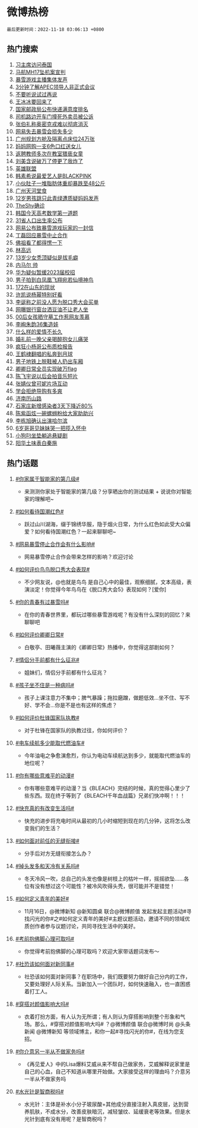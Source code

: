 # 微博热榜

`最后更新时间：2022-11-18 03:06:13 +0800`

## 热门搜索

1. [习主席访问泰国](https://m.weibo.cn/search?containerid=100103type%3D1%26t%3D10%26q%3D%23%E4%B9%A0%E4%B8%BB%E5%B8%AD%E8%AE%BF%E9%97%AE%E6%B3%B0%E5%9B%BD%23&stream_entry_id=51&isnewpage=1&extparam=seat%3D1%26pos%3D0%26dgr%3D0%26c_type%3D51%26filter_type%3Drealtimehot%26cate%3D10103%26display_time%3D1668711971%26pre_seqid%3D1668711971325025189275&luicode=10000011&lfid=106003type%253D25%2526t%253D3%2526disable_hot%253D1%2526filter_type%253Drealtimehot)
1. [马航MH17坠机案宣判](https://m.weibo.cn/search?containerid=100103type%3D1%26t%3D10%26q%3D%23%E9%A9%AC%E8%88%AAMH17%E5%9D%A0%E6%9C%BA%E6%A1%88%E5%AE%A3%E5%88%A4%23&stream_entry_id=31&isnewpage=1&extparam=seat%3D1%26realpos%3D1%26dgr%3D0%26filter_type%3Drealtimehot%26q%3D%2523%25E9%25A9%25AC%25E8%2588%25AAMH17%25E5%259D%25A0%25E6%259C%25BA%25E6%25A1%2588%25E5%25AE%25A3%25E5%2588%25A4%2523%26band_rank%3D1%26pos%3D0%26lcate%3D5001%26flag%3D2%26c_type%3D31%26cate%3D5001%26display_time%3D1668711971%26pre_seqid%3D1668711971325025189275&luicode=10000011&lfid=106003type%253D25%2526t%253D3%2526disable_hot%253D1%2526filter_type%253Drealtimehot)
1. [暴雪游戏主播集体发声](https://m.weibo.cn/search?containerid=100103type%3D1%26t%3D10%26q%3D%23%E6%9A%B4%E9%9B%AA%E6%B8%B8%E6%88%8F%E4%B8%BB%E6%92%AD%E9%9B%86%E4%BD%93%E5%8F%91%E5%A3%B0%23&stream_entry_id=31&isnewpage=1&extparam=seat%3D1%26realpos%3D2%26dgr%3D0%26filter_type%3Drealtimehot%26q%3D%2523%25E6%259A%25B4%25E9%259B%25AA%25E6%25B8%25B8%25E6%2588%258F%25E4%25B8%25BB%25E6%2592%25AD%25E9%259B%2586%25E4%25BD%2593%25E5%258F%2591%25E5%25A3%25B0%2523%26band_rank%3D2%26pos%3D1%26lcate%3D5001%26flag%3D0%26c_type%3D31%26cate%3D5001%26display_time%3D1668711971%26pre_seqid%3D1668711971325025189275&luicode=10000011&lfid=106003type%253D25%2526t%253D3%2526disable_hot%253D1%2526filter_type%253Drealtimehot)
1. [3分钟了解APEC领导人非正式会议](https://m.weibo.cn/search?containerid=100103type%3D1%26t%3D10%26q%3D%233%E5%88%86%E9%92%9F%E4%BA%86%E8%A7%A3APEC%E9%A2%86%E5%AF%BC%E4%BA%BA%E9%9D%9E%E6%AD%A3%E5%BC%8F%E4%BC%9A%E8%AE%AE%23&stream_entry_id=31&isnewpage=1&extparam=seat%3D1%26realpos%3D3%26dgr%3D0%26filter_type%3Drealtimehot%26q%3D%25233%25E5%2588%2586%25E9%2592%259F%25E4%25BA%2586%25E8%25A7%25A3APEC%25E9%25A2%2586%25E5%25AF%25BC%25E4%25BA%25BA%25E9%259D%259E%25E6%25AD%25A3%25E5%25BC%258F%25E4%25BC%259A%25E8%25AE%25AE%2523%26band_rank%3D3%26pos%3D2%26lcate%3D5001%26flag%3D0%26c_type%3D31%26cate%3D5001%26display_time%3D1668711971%26pre_seqid%3D1668711971325025189275&luicode=10000011&lfid=106003type%253D25%2526t%253D3%2526disable_hot%253D1%2526filter_type%253Drealtimehot)
1. [不要听说试过再说](https://m.weibo.cn/search?containerid=100103type%3D1%26t%3D10%26q%3D%23%E4%B8%8D%E8%A6%81%E5%90%AC%E8%AF%B4%E8%AF%95%E8%BF%87%E5%86%8D%E8%AF%B4%23&stream_entry_id=31&isnewpage=1&extparam=seat%3D1%26adid%3D172773%26dgr%3D0%26filter_type%3Drealtimehot%26topic_ad%3D1%26q%3D%2523%25E4%25B8%258D%25E8%25A6%2581%25E5%2590%25AC%25E8%25AF%25B4%25E8%25AF%2595%25E8%25BF%2587%25E5%2586%258D%25E8%25AF%25B4%2523%26band_rank%3D4%26pos%3D3%26lcate%3D5001%26c_type%3D31%26cate%3D5001%26display_time%3D1668711971%26pre_seqid%3D1668711971325025189275&luicode=10000011&lfid=106003type%253D25%2526t%253D3%2526disable_hot%253D1%2526filter_type%253Drealtimehot)
1. [王冰冰要回来了](https://m.weibo.cn/search?containerid=100103type%3D1%26t%3D10%26q%3D%23%E7%8E%8B%E5%86%B0%E5%86%B0%E8%A6%81%E5%9B%9E%E6%9D%A5%E4%BA%86%23&stream_entry_id=31&isnewpage=1&extparam=seat%3D1%26realpos%3D4%26dgr%3D0%26filter_type%3Drealtimehot%26q%3D%2523%25E7%258E%258B%25E5%2586%25B0%25E5%2586%25B0%25E8%25A6%2581%25E5%259B%259E%25E6%259D%25A5%25E4%25BA%2586%2523%26band_rank%3D4%26pos%3D4%26lcate%3D5001%26flag%3D16%26c_type%3D31%26cate%3D5001%26display_time%3D1668711971%26pre_seqid%3D1668711971325025189275&luicode=10000011&lfid=106003type%253D25%2526t%253D3%2526disable_hot%253D1%2526filter_type%253Drealtimehot)
1. [国家邮政局公布快递满意度排名](https://m.weibo.cn/search?containerid=100103type%3D1%26t%3D10%26q%3D%23%E5%9B%BD%E5%AE%B6%E9%82%AE%E6%94%BF%E5%B1%80%E5%85%AC%E5%B8%83%E5%BF%AB%E9%80%92%E6%BB%A1%E6%84%8F%E5%BA%A6%E6%8E%92%E5%90%8D%23&stream_entry_id=31&isnewpage=1&extparam=seat%3D1%26realpos%3D5%26dgr%3D0%26filter_type%3Drealtimehot%26q%3D%2523%25E5%259B%25BD%25E5%25AE%25B6%25E9%2582%25AE%25E6%2594%25BF%25E5%25B1%2580%25E5%2585%25AC%25E5%25B8%2583%25E5%25BF%25AB%25E9%2580%2592%25E6%25BB%25A1%25E6%2584%258F%25E5%25BA%25A6%25E6%258E%2592%25E5%2590%258D%2523%26band_rank%3D5%26pos%3D5%26lcate%3D5001%26flag%3D0%26c_type%3D31%26cate%3D5001%26display_time%3D1668711971%26pre_seqid%3D1668711971325025189275&luicode=10000011&lfid=106003type%253D25%2526t%253D3%2526disable_hot%253D1%2526filter_type%253Drealtimehot)
1. [司机路边开车门撞死外卖员被公诉](https://m.weibo.cn/search?containerid=100103type%3D1%26t%3D10%26q%3D%23%E5%8F%B8%E6%9C%BA%E8%B7%AF%E8%BE%B9%E5%BC%80%E8%BD%A6%E9%97%A8%E6%92%9E%E6%AD%BB%E5%A4%96%E5%8D%96%E5%91%98%E8%A2%AB%E5%85%AC%E8%AF%89%23&stream_entry_id=31&isnewpage=1&extparam=seat%3D1%26realpos%3D6%26dgr%3D0%26filter_type%3Drealtimehot%26q%3D%2523%25E5%258F%25B8%25E6%259C%25BA%25E8%25B7%25AF%25E8%25BE%25B9%25E5%25BC%2580%25E8%25BD%25A6%25E9%2597%25A8%25E6%2592%259E%25E6%25AD%25BB%25E5%25A4%2596%25E5%258D%2596%25E5%2591%2598%25E8%25A2%25AB%25E5%2585%25AC%25E8%25AF%2589%2523%26band_rank%3D6%26pos%3D6%26lcate%3D5001%26flag%3D0%26c_type%3D31%26cate%3D5001%26display_time%3D1668711971%26pre_seqid%3D1668711971325025189275&luicode=10000011&lfid=106003type%253D25%2526t%253D3%2526disable_hot%253D1%2526filter_type%253Drealtimehot)
1. [张伯礼称奥密克戎难以彻底消灭](https://m.weibo.cn/search?containerid=100103type%3D1%26t%3D10%26q%3D%23%E5%BC%A0%E4%BC%AF%E7%A4%BC%E7%A7%B0%E5%A5%A5%E5%AF%86%E5%85%8B%E6%88%8E%E9%9A%BE%E4%BB%A5%E5%BD%BB%E5%BA%95%E6%B6%88%E7%81%AD%23&stream_entry_id=31&isnewpage=1&extparam=seat%3D1%26realpos%3D7%26dgr%3D0%26filter_type%3Drealtimehot%26q%3D%2523%25E5%25BC%25A0%25E4%25BC%25AF%25E7%25A4%25BC%25E7%25A7%25B0%25E5%25A5%25A5%25E5%25AF%2586%25E5%2585%258B%25E6%2588%258E%25E9%259A%25BE%25E4%25BB%25A5%25E5%25BD%25BB%25E5%25BA%2595%25E6%25B6%2588%25E7%2581%25AD%2523%26band_rank%3D7%26pos%3D7%26lcate%3D5001%26flag%3D0%26c_type%3D31%26cate%3D5001%26display_time%3D1668711971%26pre_seqid%3D1668711971325025189275&luicode=10000011&lfid=106003type%253D25%2526t%253D3%2526disable_hot%253D1%2526filter_type%253Drealtimehot)
1. [网易失去暴雪会损失多少](https://m.weibo.cn/search?containerid=100103type%3D1%26t%3D10%26q%3D%23%E7%BD%91%E6%98%93%E5%A4%B1%E5%8E%BB%E6%9A%B4%E9%9B%AA%E4%BC%9A%E6%8D%9F%E5%A4%B1%E5%A4%9A%E5%B0%91%23&stream_entry_id=31&isnewpage=1&extparam=seat%3D1%26realpos%3D8%26dgr%3D0%26filter_type%3Drealtimehot%26q%3D%2523%25E7%25BD%2591%25E6%2598%2593%25E5%25A4%25B1%25E5%258E%25BB%25E6%259A%25B4%25E9%259B%25AA%25E4%25BC%259A%25E6%258D%259F%25E5%25A4%25B1%25E5%25A4%259A%25E5%25B0%2591%2523%26band_rank%3D8%26pos%3D8%26lcate%3D5001%26flag%3D0%26c_type%3D31%26cate%3D5001%26display_time%3D1668711971%26pre_seqid%3D1668711971325025189275&luicode=10000011&lfid=106003type%253D25%2526t%253D3%2526disable_hot%253D1%2526filter_type%253Drealtimehot)
1. [广州规划方舱及隔离点床位24万张](https://m.weibo.cn/search?containerid=100103type%3D1%26t%3D10%26q%3D%23%E5%B9%BF%E5%B7%9E%E8%A7%84%E5%88%92%E6%96%B9%E8%88%B1%E5%8F%8A%E9%9A%94%E7%A6%BB%E7%82%B9%E5%BA%8A%E4%BD%8D24%E4%B8%87%E5%BC%A0%23&stream_entry_id=31&isnewpage=1&extparam=seat%3D1%26realpos%3D9%26dgr%3D0%26filter_type%3Drealtimehot%26q%3D%2523%25E5%25B9%25BF%25E5%25B7%259E%25E8%25A7%2584%25E5%2588%2592%25E6%2596%25B9%25E8%2588%25B1%25E5%258F%258A%25E9%259A%2594%25E7%25A6%25BB%25E7%2582%25B9%25E5%25BA%258A%25E4%25BD%258D24%25E4%25B8%2587%25E5%25BC%25A0%2523%26band_rank%3D9%26pos%3D9%26lcate%3D5001%26flag%3D0%26c_type%3D31%26cate%3D5001%26display_time%3D1668711971%26pre_seqid%3D1668711971325025189275&luicode=10000011&lfid=106003type%253D25%2526t%253D3%2526disable_hot%253D1%2526filter_type%253Drealtimehot)
1. [妈妈网购一支6色口红送女儿](https://m.weibo.cn/search?containerid=100103type%3D1%26t%3D10%26q%3D%23%E5%A6%88%E5%A6%88%E7%BD%91%E8%B4%AD%E4%B8%80%E6%94%AF6%E8%89%B2%E5%8F%A3%E7%BA%A2%E9%80%81%E5%A5%B3%E5%84%BF%23&stream_entry_id=31&isnewpage=1&extparam=seat%3D1%26realpos%3D10%26dgr%3D0%26filter_type%3Drealtimehot%26q%3D%2523%25E5%25A6%2588%25E5%25A6%2588%25E7%25BD%2591%25E8%25B4%25AD%25E4%25B8%2580%25E6%2594%25AF6%25E8%2589%25B2%25E5%258F%25A3%25E7%25BA%25A2%25E9%2580%2581%25E5%25A5%25B3%25E5%2584%25BF%2523%26band_rank%3D10%26pos%3D10%26lcate%3D5001%26flag%3D0%26c_type%3D31%26cate%3D5001%26display_time%3D1668711971%26pre_seqid%3D1668711971325025189275&luicode=10000011&lfid=106003type%253D25%2526t%253D3%2526disable_hot%253D1%2526filter_type%253Drealtimehot)
1. [返聘教师多次在教室猥亵女童](https://m.weibo.cn/search?containerid=100103type%3D1%26t%3D10%26q%3D%23%E8%BF%94%E8%81%98%E6%95%99%E5%B8%88%E5%A4%9A%E6%AC%A1%E5%9C%A8%E6%95%99%E5%AE%A4%E7%8C%A5%E4%BA%B5%E5%A5%B3%E7%AB%A5%23&stream_entry_id=31&isnewpage=1&extparam=seat%3D1%26realpos%3D11%26dgr%3D0%26filter_type%3Drealtimehot%26q%3D%2523%25E8%25BF%2594%25E8%2581%2598%25E6%2595%2599%25E5%25B8%2588%25E5%25A4%259A%25E6%25AC%25A1%25E5%259C%25A8%25E6%2595%2599%25E5%25AE%25A4%25E7%258C%25A5%25E4%25BA%25B5%25E5%25A5%25B3%25E7%25AB%25A5%2523%26band_rank%3D11%26pos%3D11%26lcate%3D5001%26flag%3D0%26c_type%3D31%26cate%3D5001%26display_time%3D1668711971%26pre_seqid%3D1668711971325025189275&luicode=10000011&lfid=106003type%253D25%2526t%253D3%2526disable_hot%253D1%2526filter_type%253Drealtimehot)
1. [刘美含说破万了停更了我炸了](https://m.weibo.cn/search?containerid=100103type%3D1%26t%3D10%26q%3D%23%E5%88%98%E7%BE%8E%E5%90%AB%E8%AF%B4%E7%A0%B4%E4%B8%87%E4%BA%86%E5%81%9C%E6%9B%B4%E4%BA%86%E6%88%91%E7%82%B8%E4%BA%86%23&stream_entry_id=31&isnewpage=1&extparam=seat%3D1%26realpos%3D12%26dgr%3D0%26filter_type%3Drealtimehot%26q%3D%2523%25E5%2588%2598%25E7%25BE%258E%25E5%2590%25AB%25E8%25AF%25B4%25E7%25A0%25B4%25E4%25B8%2587%25E4%25BA%2586%25E5%2581%259C%25E6%259B%25B4%25E4%25BA%2586%25E6%2588%2591%25E7%2582%25B8%25E4%25BA%2586%2523%26band_rank%3D12%26pos%3D12%26lcate%3D5001%26flag%3D2%26c_type%3D31%26cate%3D5001%26display_time%3D1668711971%26pre_seqid%3D1668711971325025189275&luicode=10000011&lfid=106003type%253D25%2526t%253D3%2526disable_hot%253D1%2526filter_type%253Drealtimehot)
1. [英雄联盟](https://m.weibo.cn/search?containerid=100103type%3D1%26t%3D10%26q%3D%23%E8%8B%B1%E9%9B%84%E8%81%94%E7%9B%9F%23&stream_entry_id=31&isnewpage=1&extparam=seat%3D1%26realpos%3D13%26dgr%3D0%26filter_type%3Drealtimehot%26q%3D%2523%25E8%258B%25B1%25E9%259B%2584%25E8%2581%2594%25E7%259B%259F%2523%26band_rank%3D13%26pos%3D13%26lcate%3D5001%26flag%3D0%26c_type%3D31%26cate%3D5001%26display_time%3D1668711971%26pre_seqid%3D1668711971325025189275&luicode=10000011&lfid=106003type%253D25%2526t%253D3%2526disable_hot%253D1%2526filter_type%253Drealtimehot)
1. [韩素希说最爱艺人是BLACKPINK](https://m.weibo.cn/search?containerid=100103type%3D1%26t%3D10%26q%3D%23%E9%9F%A9%E7%B4%A0%E5%B8%8C%E8%AF%B4%E6%9C%80%E7%88%B1%E8%89%BA%E4%BA%BA%E6%98%AFBLACKPINK%23&stream_entry_id=31&isnewpage=1&extparam=seat%3D1%26realpos%3D14%26dgr%3D0%26filter_type%3Drealtimehot%26q%3D%2523%25E9%259F%25A9%25E7%25B4%25A0%25E5%25B8%258C%25E8%25AF%25B4%25E6%259C%2580%25E7%2588%25B1%25E8%2589%25BA%25E4%25BA%25BA%25E6%2598%25AFBLACKPINK%2523%26band_rank%3D14%26pos%3D14%26lcate%3D5001%26flag%3D0%26c_type%3D31%26cate%3D5001%26display_time%3D1668711971%26pre_seqid%3D1668711971325025189275&luicode=10000011&lfid=106003type%253D25%2526t%253D3%2526disable_hot%253D1%2526filter_type%253Drealtimehot)
1. [小伙肚子一堆脂肪体重却暴跌至48公斤](https://m.weibo.cn/search?containerid=100103type%3D1%26t%3D10%26q%3D%23%E5%B0%8F%E4%BC%99%E8%82%9A%E5%AD%90%E4%B8%80%E5%A0%86%E8%84%82%E8%82%AA%E4%BD%93%E9%87%8D%E5%8D%B4%E6%9A%B4%E8%B7%8C%E8%87%B348%E5%85%AC%E6%96%A4%23&stream_entry_id=31&isnewpage=1&extparam=seat%3D1%26realpos%3D15%26dgr%3D0%26filter_type%3Drealtimehot%26q%3D%2523%25E5%25B0%258F%25E4%25BC%2599%25E8%2582%259A%25E5%25AD%2590%25E4%25B8%2580%25E5%25A0%2586%25E8%2584%2582%25E8%2582%25AA%25E4%25BD%2593%25E9%2587%258D%25E5%258D%25B4%25E6%259A%25B4%25E8%25B7%258C%25E8%2587%25B348%25E5%2585%25AC%25E6%2596%25A4%2523%26band_rank%3D15%26pos%3D15%26lcate%3D5001%26flag%3D0%26c_type%3D31%26cate%3D5001%26display_time%3D1668711971%26pre_seqid%3D1668711971325025189275&luicode=10000011&lfid=106003type%253D25%2526t%253D3%2526disable_hot%253D1%2526filter_type%253Drealtimehot)
1. [广州天河堂食](https://m.weibo.cn/search?containerid=100103type%3D1%26t%3D10%26q%3D%23%E5%B9%BF%E5%B7%9E%E5%A4%A9%E6%B2%B3%E5%A0%82%E9%A3%9F%23&stream_entry_id=31&isnewpage=1&extparam=seat%3D1%26realpos%3D16%26dgr%3D0%26filter_type%3Drealtimehot%26q%3D%2523%25E5%25B9%25BF%25E5%25B7%259E%25E5%25A4%25A9%25E6%25B2%25B3%25E5%25A0%2582%25E9%25A3%259F%2523%26band_rank%3D16%26pos%3D16%26lcate%3D5001%26flag%3D0%26c_type%3D31%26cate%3D5001%26display_time%3D1668711971%26pre_seqid%3D1668711971325025189275&luicode=10000011&lfid=106003type%253D25%2526t%253D3%2526disable_hot%253D1%2526filter_type%253Drealtimehot)
1. [12岁男孩跳只此青绿遭质疑妈妈发声](https://m.weibo.cn/search?containerid=100103type%3D1%26t%3D10%26q%3D%2312%E5%B2%81%E7%94%B7%E5%AD%A9%E8%B7%B3%E5%8F%AA%E6%AD%A4%E9%9D%92%E7%BB%BF%E9%81%AD%E8%B4%A8%E7%96%91%E5%A6%88%E5%A6%88%E5%8F%91%E5%A3%B0%23&stream_entry_id=31&isnewpage=1&extparam=seat%3D1%26realpos%3D17%26dgr%3D0%26filter_type%3Drealtimehot%26q%3D%252312%25E5%25B2%2581%25E7%2594%25B7%25E5%25AD%25A9%25E8%25B7%25B3%25E5%258F%25AA%25E6%25AD%25A4%25E9%259D%2592%25E7%25BB%25BF%25E9%2581%25AD%25E8%25B4%25A8%25E7%2596%2591%25E5%25A6%2588%25E5%25A6%2588%25E5%258F%2591%25E5%25A3%25B0%2523%26band_rank%3D17%26pos%3D17%26lcate%3D5001%26flag%3D0%26c_type%3D31%26cate%3D5001%26display_time%3D1668711971%26pre_seqid%3D1668711971325025189275&luicode=10000011&lfid=106003type%253D25%2526t%253D3%2526disable_hot%253D1%2526filter_type%253Drealtimehot)
1. [TheShy确诊](https://m.weibo.cn/search?containerid=100103type%3D1%26t%3D10%26q%3D%23TheShy%E7%A1%AE%E8%AF%8A%23&stream_entry_id=31&isnewpage=1&extparam=seat%3D1%26realpos%3D18%26dgr%3D0%26filter_type%3Drealtimehot%26q%3D%2523TheShy%25E7%25A1%25AE%25E8%25AF%258A%2523%26band_rank%3D18%26pos%3D18%26lcate%3D5001%26flag%3D0%26c_type%3D31%26cate%3D5001%26display_time%3D1668711971%26pre_seqid%3D1668711971325025189275&luicode=10000011&lfid=106003type%253D25%2526t%253D3%2526disable_hot%253D1%2526filter_type%253Drealtimehot)
1. [韩国今天高考数学第一道题](https://m.weibo.cn/search?containerid=100103type%3D1%26t%3D10%26q%3D%23%E9%9F%A9%E5%9B%BD%E4%BB%8A%E5%A4%A9%E9%AB%98%E8%80%83%E6%95%B0%E5%AD%A6%E7%AC%AC%E4%B8%80%E9%81%93%E9%A2%98%23&stream_entry_id=31&isnewpage=1&extparam=seat%3D1%26realpos%3D19%26dgr%3D0%26filter_type%3Drealtimehot%26q%3D%2523%25E9%259F%25A9%25E5%259B%25BD%25E4%25BB%258A%25E5%25A4%25A9%25E9%25AB%2598%25E8%2580%2583%25E6%2595%25B0%25E5%25AD%25A6%25E7%25AC%25AC%25E4%25B8%2580%25E9%2581%2593%25E9%25A2%2598%2523%26band_rank%3D19%26pos%3D19%26lcate%3D5001%26flag%3D0%26c_type%3D31%26cate%3D5001%26display_time%3D1668711971%26pre_seqid%3D1668711971325025189275&luicode=10000011&lfid=106003type%253D25%2526t%253D3%2526disable_hot%253D1%2526filter_type%253Drealtimehot)
1. [31省人口出生率公布](https://m.weibo.cn/search?containerid=100103type%3D1%26t%3D10%26q%3D%2331%E7%9C%81%E4%BA%BA%E5%8F%A3%E5%87%BA%E7%94%9F%E7%8E%87%E5%85%AC%E5%B8%83%23&stream_entry_id=31&isnewpage=1&extparam=seat%3D1%26realpos%3D20%26dgr%3D0%26filter_type%3Drealtimehot%26q%3D%252331%25E7%259C%2581%25E4%25BA%25BA%25E5%258F%25A3%25E5%2587%25BA%25E7%2594%259F%25E7%258E%2587%25E5%2585%25AC%25E5%25B8%2583%2523%26band_rank%3D20%26pos%3D20%26lcate%3D5001%26flag%3D0%26c_type%3D31%26cate%3D5001%26display_time%3D1668711971%26pre_seqid%3D1668711971325025189275&luicode=10000011&lfid=106003type%253D25%2526t%253D3%2526disable_hot%253D1%2526filter_type%253Drealtimehot)
1. [网易公布致暴雪游戏玩家的一封信](https://m.weibo.cn/search?containerid=100103type%3D1%26t%3D10%26q%3D%23%E7%BD%91%E6%98%93%E5%85%AC%E5%B8%83%E8%87%B4%E6%9A%B4%E9%9B%AA%E6%B8%B8%E6%88%8F%E7%8E%A9%E5%AE%B6%E7%9A%84%E4%B8%80%E5%B0%81%E4%BF%A1%23&stream_entry_id=31&isnewpage=1&extparam=seat%3D1%26realpos%3D21%26dgr%3D0%26filter_type%3Drealtimehot%26q%3D%2523%25E7%25BD%2591%25E6%2598%2593%25E5%2585%25AC%25E5%25B8%2583%25E8%2587%25B4%25E6%259A%25B4%25E9%259B%25AA%25E6%25B8%25B8%25E6%2588%258F%25E7%258E%25A9%25E5%25AE%25B6%25E7%259A%2584%25E4%25B8%2580%25E5%25B0%2581%25E4%25BF%25A1%2523%26band_rank%3D21%26pos%3D21%26lcate%3D5001%26flag%3D0%26c_type%3D31%26cate%3D5001%26display_time%3D1668711971%26pre_seqid%3D1668711971325025189275&luicode=10000011&lfid=106003type%253D25%2526t%253D3%2526disable_hot%253D1%2526filter_type%253Drealtimehot)
1. [丁磊回应暴雪中止合作](https://m.weibo.cn/search?containerid=100103type%3D1%26t%3D10%26q%3D%23%E4%B8%81%E7%A3%8A%E5%9B%9E%E5%BA%94%E6%9A%B4%E9%9B%AA%E4%B8%AD%E6%AD%A2%E5%90%88%E4%BD%9C%23&stream_entry_id=31&isnewpage=1&extparam=seat%3D1%26realpos%3D22%26dgr%3D0%26filter_type%3Drealtimehot%26q%3D%2523%25E4%25B8%2581%25E7%25A3%258A%25E5%259B%259E%25E5%25BA%2594%25E6%259A%25B4%25E9%259B%25AA%25E4%25B8%25AD%25E6%25AD%25A2%25E5%2590%2588%25E4%25BD%259C%2523%26band_rank%3D22%26pos%3D22%26lcate%3D5001%26flag%3D0%26c_type%3D31%26cate%3D5001%26display_time%3D1668711971%26pre_seqid%3D1668711971325025189275&luicode=10000011&lfid=106003type%253D25%2526t%253D3%2526disable_hot%253D1%2526filter_type%253Drealtimehot)
1. [佛祖看了都得愣一下](https://m.weibo.cn/search?containerid=100103type%3D1%26t%3D10%26q%3D%23%E4%BD%9B%E7%A5%96%E7%9C%8B%E4%BA%86%E9%83%BD%E5%BE%97%E6%84%A3%E4%B8%80%E4%B8%8B%23&stream_entry_id=31&isnewpage=1&extparam=seat%3D1%26realpos%3D23%26dgr%3D0%26filter_type%3Drealtimehot%26q%3D%2523%25E4%25BD%259B%25E7%25A5%2596%25E7%259C%258B%25E4%25BA%2586%25E9%2583%25BD%25E5%25BE%2597%25E6%2584%25A3%25E4%25B8%2580%25E4%25B8%258B%2523%26band_rank%3D23%26pos%3D23%26lcate%3D5001%26flag%3D0%26c_type%3D31%26cate%3D5001%26display_time%3D1668711971%26pre_seqid%3D1668711971325025189275&luicode=10000011&lfid=106003type%253D25%2526t%253D3%2526disable_hot%253D1%2526filter_type%253Drealtimehot)
1. [林高远](https://m.weibo.cn/search?containerid=100103type%3D1%26t%3D10%26q%3D%E6%9E%97%E9%AB%98%E8%BF%9C&stream_entry_id=31&isnewpage=1&extparam=seat%3D1%26realpos%3D24%26dgr%3D0%26filter_type%3Drealtimehot%26q%3D%25E6%259E%2597%25E9%25AB%2598%25E8%25BF%259C%26band_rank%3D24%26pos%3D24%26lcate%3D5001%26flag%3D0%26c_type%3D31%26cate%3D5001%26display_time%3D1668711971%26pre_seqid%3D1668711971325025189275&luicode=10000011&lfid=106003type%253D25%2526t%253D3%2526disable_hot%253D1%2526filter_type%253Drealtimehot)
1. [13岁少女秃顶疑似是拔毛癖](https://m.weibo.cn/search?containerid=100103type%3D1%26t%3D10%26q%3D%2313%E5%B2%81%E5%B0%91%E5%A5%B3%E7%A7%83%E9%A1%B6%E7%96%91%E4%BC%BC%E6%98%AF%E6%8B%94%E6%AF%9B%E7%99%96%23&stream_entry_id=31&isnewpage=1&extparam=seat%3D1%26realpos%3D25%26dgr%3D0%26filter_type%3Drealtimehot%26q%3D%252313%25E5%25B2%2581%25E5%25B0%2591%25E5%25A5%25B3%25E7%25A7%2583%25E9%25A1%25B6%25E7%2596%2591%25E4%25BC%25BC%25E6%2598%25AF%25E6%258B%2594%25E6%25AF%259B%25E7%2599%2596%2523%26band_rank%3D25%26pos%3D25%26lcate%3D5001%26flag%3D0%26c_type%3D31%26cate%3D5001%26display_time%3D1668711971%26pre_seqid%3D1668711971325025189275&luicode=10000011&lfid=106003type%253D25%2526t%253D3%2526disable_hot%253D1%2526filter_type%253Drealtimehot)
1. [内马尔 帅](https://m.weibo.cn/search?containerid=100103type%3D1%26t%3D10%26q%3D%E5%86%85%E9%A9%AC%E5%B0%94+%E5%B8%85&stream_entry_id=31&isnewpage=1&extparam=seat%3D1%26realpos%3D26%26dgr%3D0%26filter_type%3Drealtimehot%26q%3D%25E5%2586%2585%25E9%25A9%25AC%25E5%25B0%2594%2520%25E5%25B8%2585%26band_rank%3D26%26pos%3D26%26lcate%3D5001%26flag%3D0%26c_type%3D31%26cate%3D5001%26display_time%3D1668711971%26pre_seqid%3D1668711971325025189275&luicode=10000011&lfid=106003type%253D25%2526t%253D3%2526disable_hot%253D1%2526filter_type%253Drealtimehot)
1. [华为疑似暂缓2023届校招](https://m.weibo.cn/search?containerid=100103type%3D1%26t%3D10%26q%3D%23%E5%8D%8E%E4%B8%BA%E7%96%91%E4%BC%BC%E6%9A%82%E7%BC%932023%E5%B1%8A%E6%A0%A1%E6%8B%9B%23&stream_entry_id=31&isnewpage=1&extparam=seat%3D1%26realpos%3D27%26dgr%3D0%26filter_type%3Drealtimehot%26q%3D%2523%25E5%258D%258E%25E4%25B8%25BA%25E7%2596%2591%25E4%25BC%25BC%25E6%259A%2582%25E7%25BC%25932023%25E5%25B1%258A%25E6%25A0%25A1%25E6%258B%259B%2523%26band_rank%3D27%26pos%3D27%26lcate%3D5001%26flag%3D0%26c_type%3D31%26cate%3D5001%26display_time%3D1668711971%26pre_seqid%3D1668711971325025189275&luicode=10000011&lfid=106003type%253D25%2526t%253D3%2526disable_hot%253D1%2526filter_type%253Drealtimehot)
1. [男子拍到白凤凰飞翔宛若仙境神鸟](https://m.weibo.cn/search?containerid=100103type%3D1%26t%3D10%26q%3D%23%E7%94%B7%E5%AD%90%E6%8B%8D%E5%88%B0%E7%99%BD%E5%87%A4%E5%87%B0%E9%A3%9E%E7%BF%94%E5%AE%9B%E8%8B%A5%E4%BB%99%E5%A2%83%E7%A5%9E%E9%B8%9F%23&stream_entry_id=31&isnewpage=1&extparam=seat%3D1%26realpos%3D28%26dgr%3D0%26filter_type%3Drealtimehot%26q%3D%2523%25E7%2594%25B7%25E5%25AD%2590%25E6%258B%258D%25E5%2588%25B0%25E7%2599%25BD%25E5%2587%25A4%25E5%2587%25B0%25E9%25A3%259E%25E7%25BF%2594%25E5%25AE%259B%25E8%258B%25A5%25E4%25BB%2599%25E5%25A2%2583%25E7%25A5%259E%25E9%25B8%259F%2523%26band_rank%3D28%26pos%3D28%26lcate%3D5001%26flag%3D0%26c_type%3D31%26cate%3D5001%26display_time%3D1668711971%26pre_seqid%3D1668711971325025189275&luicode=10000011&lfid=106003type%253D25%2526t%253D3%2526disable_hot%253D1%2526filter_type%253Drealtimehot)
1. [172在山东的现状](https://m.weibo.cn/search?containerid=100103type%3D1%26t%3D10%26q%3D%23172%E5%9C%A8%E5%B1%B1%E4%B8%9C%E7%9A%84%E7%8E%B0%E7%8A%B6%23&stream_entry_id=31&isnewpage=1&extparam=seat%3D1%26realpos%3D29%26dgr%3D0%26filter_type%3Drealtimehot%26q%3D%2523172%25E5%259C%25A8%25E5%25B1%25B1%25E4%25B8%259C%25E7%259A%2584%25E7%258E%25B0%25E7%258A%25B6%2523%26band_rank%3D29%26pos%3D29%26lcate%3D5001%26flag%3D0%26c_type%3D31%26cate%3D5001%26display_time%3D1668711971%26pre_seqid%3D1668711971325025189275&luicode=10000011&lfid=106003type%253D25%2526t%253D3%2526disable_hot%253D1%2526filter_type%253Drealtimehot)
1. [许凯说杨幂特别好看](https://m.weibo.cn/search?containerid=100103type%3D1%26t%3D10%26q%3D%23%E8%AE%B8%E5%87%AF%E8%AF%B4%E6%9D%A8%E5%B9%82%E7%89%B9%E5%88%AB%E5%A5%BD%E7%9C%8B%23&stream_entry_id=31&isnewpage=1&extparam=seat%3D1%26realpos%3D30%26dgr%3D0%26filter_type%3Drealtimehot%26q%3D%2523%25E8%25AE%25B8%25E5%2587%25AF%25E8%25AF%25B4%25E6%259D%25A8%25E5%25B9%2582%25E7%2589%25B9%25E5%2588%25AB%25E5%25A5%25BD%25E7%259C%258B%2523%26band_rank%3D30%26pos%3D30%26lcate%3D5001%26flag%3D0%26c_type%3D31%26cate%3D5001%26display_time%3D1668711971%26pre_seqid%3D1668711971325025189275&luicode=10000011&lfid=106003type%253D25%2526t%253D3%2526disable_hot%253D1%2526filter_type%253Drealtimehot)
1. [李诞称之前没人愿为脱口秀大会买单](https://m.weibo.cn/search?containerid=100103type%3D1%26t%3D10%26q%3D%23%E6%9D%8E%E8%AF%9E%E7%A7%B0%E4%B9%8B%E5%89%8D%E6%B2%A1%E4%BA%BA%E6%84%BF%E4%B8%BA%E8%84%B1%E5%8F%A3%E7%A7%80%E5%A4%A7%E4%BC%9A%E4%B9%B0%E5%8D%95%23&stream_entry_id=31&isnewpage=1&extparam=seat%3D1%26realpos%3D31%26dgr%3D0%26filter_type%3Drealtimehot%26q%3D%2523%25E6%259D%258E%25E8%25AF%259E%25E7%25A7%25B0%25E4%25B9%258B%25E5%2589%258D%25E6%25B2%25A1%25E4%25BA%25BA%25E6%2584%25BF%25E4%25B8%25BA%25E8%2584%25B1%25E5%258F%25A3%25E7%25A7%2580%25E5%25A4%25A7%25E4%25BC%259A%25E4%25B9%25B0%25E5%258D%2595%2523%26band_rank%3D31%26pos%3D31%26lcate%3D5001%26flag%3D0%26c_type%3D31%26cate%3D5001%26display_time%3D1668711971%26pre_seqid%3D1668711971325025189275&luicode=10000011&lfid=106003type%253D25%2526t%253D3%2526disable_hot%253D1%2526filter_type%253Drealtimehot)
1. [网曝银行窗台洒豆油不让老人坐](https://m.weibo.cn/search?containerid=100103type%3D1%26t%3D10%26q%3D%23%E7%BD%91%E6%9B%9D%E9%93%B6%E8%A1%8C%E7%AA%97%E5%8F%B0%E6%B4%92%E8%B1%86%E6%B2%B9%E4%B8%8D%E8%AE%A9%E8%80%81%E4%BA%BA%E5%9D%90%23&stream_entry_id=31&isnewpage=1&extparam=seat%3D1%26realpos%3D32%26dgr%3D0%26filter_type%3Drealtimehot%26q%3D%2523%25E7%25BD%2591%25E6%259B%259D%25E9%2593%25B6%25E8%25A1%258C%25E7%25AA%2597%25E5%258F%25B0%25E6%25B4%2592%25E8%25B1%2586%25E6%25B2%25B9%25E4%25B8%258D%25E8%25AE%25A9%25E8%2580%2581%25E4%25BA%25BA%25E5%259D%2590%2523%26band_rank%3D32%26pos%3D32%26lcate%3D5001%26flag%3D0%26c_type%3D31%26cate%3D5001%26display_time%3D1668711971%26pre_seqid%3D1668711971325025189275&luicode=10000011&lfid=106003type%253D25%2526t%253D3%2526disable_hot%253D1%2526filter_type%253Drealtimehot)
1. [00后女孩晒守墓工作惹网友羡慕](https://m.weibo.cn/search?containerid=100103type%3D1%26t%3D10%26q%3D%2300%E5%90%8E%E5%A5%B3%E5%AD%A9%E6%99%92%E5%AE%88%E5%A2%93%E5%B7%A5%E4%BD%9C%E6%83%B9%E7%BD%91%E5%8F%8B%E7%BE%A1%E6%85%95%23&stream_entry_id=31&isnewpage=1&extparam=seat%3D1%26realpos%3D33%26dgr%3D0%26filter_type%3Drealtimehot%26q%3D%252300%25E5%2590%258E%25E5%25A5%25B3%25E5%25AD%25A9%25E6%2599%2592%25E5%25AE%2588%25E5%25A2%2593%25E5%25B7%25A5%25E4%25BD%259C%25E6%2583%25B9%25E7%25BD%2591%25E5%258F%258B%25E7%25BE%25A1%25E6%2585%2595%2523%26band_rank%3D33%26pos%3D33%26lcate%3D5001%26flag%3D0%26c_type%3D31%26cate%3D5001%26display_time%3D1668711971%26pre_seqid%3D1668711971325025189275&luicode=10000011&lfid=106003type%253D25%2526t%253D3%2526disable_hot%253D1%2526filter_type%253Drealtimehot)
1. [李峋朱韵36集造娃](https://m.weibo.cn/search?containerid=100103type%3D1%26t%3D10%26q%3D%23%E6%9D%8E%E5%B3%8B%E6%9C%B1%E9%9F%B536%E9%9B%86%E9%80%A0%E5%A8%83%23&stream_entry_id=31&isnewpage=1&extparam=seat%3D1%26realpos%3D34%26dgr%3D0%26filter_type%3Drealtimehot%26q%3D%2523%25E6%259D%258E%25E5%25B3%258B%25E6%259C%25B1%25E9%259F%25B536%25E9%259B%2586%25E9%2580%25A0%25E5%25A8%2583%2523%26band_rank%3D34%26pos%3D34%26lcate%3D5001%26flag%3D0%26c_type%3D31%26cate%3D5001%26display_time%3D1668711971%26pre_seqid%3D1668711971325025189275&luicode=10000011&lfid=106003type%253D25%2526t%253D3%2526disable_hot%253D1%2526filter_type%253Drealtimehot)
1. [什么样的爱情不长久](https://m.weibo.cn/search?containerid=100103type%3D1%26t%3D10%26q%3D%23%E4%BB%80%E4%B9%88%E6%A0%B7%E7%9A%84%E7%88%B1%E6%83%85%E4%B8%8D%E9%95%BF%E4%B9%85%23&stream_entry_id=31&isnewpage=1&extparam=seat%3D1%26realpos%3D35%26dgr%3D0%26filter_type%3Drealtimehot%26q%3D%2523%25E4%25BB%2580%25E4%25B9%2588%25E6%25A0%25B7%25E7%259A%2584%25E7%2588%25B1%25E6%2583%2585%25E4%25B8%258D%25E9%2595%25BF%25E4%25B9%2585%2523%26band_rank%3D35%26pos%3D35%26lcate%3D5001%26flag%3D0%26c_type%3D31%26cate%3D5001%26display_time%3D1668711971%26pre_seqid%3D1668711971325025189275&luicode=10000011&lfid=106003type%253D25%2526t%253D3%2526disable_hot%253D1%2526filter_type%253Drealtimehot)
1. [婚礼前一晚父亲喝醉抱女儿痛哭](https://m.weibo.cn/search?containerid=100103type%3D1%26t%3D10%26q%3D%23%E5%A9%9A%E7%A4%BC%E5%89%8D%E4%B8%80%E6%99%9A%E7%88%B6%E4%BA%B2%E5%96%9D%E9%86%89%E6%8A%B1%E5%A5%B3%E5%84%BF%E7%97%9B%E5%93%AD%23&stream_entry_id=31&isnewpage=1&extparam=seat%3D1%26realpos%3D36%26dgr%3D0%26filter_type%3Drealtimehot%26q%3D%2523%25E5%25A9%259A%25E7%25A4%25BC%25E5%2589%258D%25E4%25B8%2580%25E6%2599%259A%25E7%2588%25B6%25E4%25BA%25B2%25E5%2596%259D%25E9%2586%2589%25E6%258A%25B1%25E5%25A5%25B3%25E5%2584%25BF%25E7%2597%259B%25E5%2593%25AD%2523%26band_rank%3D36%26pos%3D36%26lcate%3D5001%26flag%3D0%26c_type%3D31%26cate%3D5001%26display_time%3D1668711971%26pre_seqid%3D1668711971325025189275&luicode=10000011&lfid=106003type%253D25%2526t%253D3%2526disable_hot%253D1%2526filter_type%253Drealtimehot)
1. [疯狂小杨哥公布质检报告](https://m.weibo.cn/search?containerid=100103type%3D1%26t%3D10%26q%3D%23%E7%96%AF%E7%8B%82%E5%B0%8F%E6%9D%A8%E5%93%A5%E5%85%AC%E5%B8%83%E8%B4%A8%E6%A3%80%E6%8A%A5%E5%91%8A%23&stream_entry_id=31&isnewpage=1&extparam=seat%3D1%26realpos%3D37%26dgr%3D0%26filter_type%3Drealtimehot%26q%3D%2523%25E7%2596%25AF%25E7%258B%2582%25E5%25B0%258F%25E6%259D%25A8%25E5%2593%25A5%25E5%2585%25AC%25E5%25B8%2583%25E8%25B4%25A8%25E6%25A3%2580%25E6%258A%25A5%25E5%2591%258A%2523%26band_rank%3D37%26pos%3D37%26lcate%3D5001%26flag%3D0%26c_type%3D31%26cate%3D5001%26display_time%3D1668711971%26pre_seqid%3D1668711971325025189275&luicode=10000011&lfid=106003type%253D25%2526t%253D3%2526disable_hot%253D1%2526filter_type%253Drealtimehot)
1. [王鹤棣翻唱的私奔到月球](https://m.weibo.cn/search?containerid=100103type%3D1%26t%3D10%26q%3D%23%E7%8E%8B%E9%B9%A4%E6%A3%A3%E7%BF%BB%E5%94%B1%E7%9A%84%E7%A7%81%E5%A5%94%E5%88%B0%E6%9C%88%E7%90%83%23&stream_entry_id=31&isnewpage=1&extparam=seat%3D1%26realpos%3D38%26dgr%3D0%26filter_type%3Drealtimehot%26q%3D%2523%25E7%258E%258B%25E9%25B9%25A4%25E6%25A3%25A3%25E7%25BF%25BB%25E5%2594%25B1%25E7%259A%2584%25E7%25A7%2581%25E5%25A5%2594%25E5%2588%25B0%25E6%259C%2588%25E7%2590%2583%2523%26band_rank%3D38%26pos%3D38%26lcate%3D5001%26flag%3D0%26c_type%3D31%26cate%3D5001%26display_time%3D1668711971%26pre_seqid%3D1668711971325025189275&luicode=10000011&lfid=106003type%253D25%2526t%253D3%2526disable_hot%253D1%2526filter_type%253Drealtimehot)
1. [男子地铁上脱鞋被人扔出车厢](https://m.weibo.cn/search?containerid=100103type%3D1%26t%3D10%26q%3D%23%E7%94%B7%E5%AD%90%E5%9C%B0%E9%93%81%E4%B8%8A%E8%84%B1%E9%9E%8B%E8%A2%AB%E4%BA%BA%E6%89%94%E5%87%BA%E8%BD%A6%E5%8E%A2%23&stream_entry_id=31&isnewpage=1&extparam=seat%3D1%26realpos%3D39%26dgr%3D0%26filter_type%3Drealtimehot%26q%3D%2523%25E7%2594%25B7%25E5%25AD%2590%25E5%259C%25B0%25E9%2593%2581%25E4%25B8%258A%25E8%2584%25B1%25E9%259E%258B%25E8%25A2%25AB%25E4%25BA%25BA%25E6%2589%2594%25E5%2587%25BA%25E8%25BD%25A6%25E5%258E%25A2%2523%26band_rank%3D39%26pos%3D39%26lcate%3D5001%26flag%3D0%26c_type%3D31%26cate%3D5001%26display_time%3D1668711971%26pre_seqid%3D1668711971325025189275&luicode=10000011&lfid=106003type%253D25%2526t%253D3%2526disable_hot%253D1%2526filter_type%253Drealtimehot)
1. [卿卿日常全员实现破万flag](https://m.weibo.cn/search?containerid=100103type%3D1%26t%3D10%26q%3D%23%E5%8D%BF%E5%8D%BF%E6%97%A5%E5%B8%B8%E5%85%A8%E5%91%98%E5%AE%9E%E7%8E%B0%E7%A0%B4%E4%B8%87flag%23&stream_entry_id=31&isnewpage=1&extparam=seat%3D1%26realpos%3D40%26dgr%3D0%26filter_type%3Drealtimehot%26q%3D%2523%25E5%258D%25BF%25E5%258D%25BF%25E6%2597%25A5%25E5%25B8%25B8%25E5%2585%25A8%25E5%2591%2598%25E5%25AE%259E%25E7%258E%25B0%25E7%25A0%25B4%25E4%25B8%2587flag%2523%26band_rank%3D40%26pos%3D40%26lcate%3D5001%26flag%3D0%26c_type%3D31%26cate%3D5001%26display_time%3D1668711971%26pre_seqid%3D1668711971325025189275&luicode=10000011&lfid=106003type%253D25%2526t%253D3%2526disable_hot%253D1%2526filter_type%253Drealtimehot)
1. [陈飞宇说以后会拍音乐短片](https://m.weibo.cn/search?containerid=100103type%3D1%26t%3D10%26q%3D%23%E9%99%88%E9%A3%9E%E5%AE%87%E8%AF%B4%E4%BB%A5%E5%90%8E%E4%BC%9A%E6%8B%8D%E9%9F%B3%E4%B9%90%E7%9F%AD%E7%89%87%23&stream_entry_id=31&isnewpage=1&extparam=seat%3D1%26realpos%3D41%26dgr%3D0%26filter_type%3Drealtimehot%26q%3D%2523%25E9%2599%2588%25E9%25A3%259E%25E5%25AE%2587%25E8%25AF%25B4%25E4%25BB%25A5%25E5%2590%258E%25E4%25BC%259A%25E6%258B%258D%25E9%259F%25B3%25E4%25B9%2590%25E7%259F%25AD%25E7%2589%2587%2523%26band_rank%3D41%26pos%3D41%26lcate%3D5001%26flag%3D0%26c_type%3D31%26cate%3D5001%26display_time%3D1668711971%26pre_seqid%3D1668711971325025189275&luicode=10000011&lfid=106003type%253D25%2526t%253D3%2526disable_hot%253D1%2526filter_type%253Drealtimehot)
1. [张婧仪曾可妮片场互动](https://m.weibo.cn/search?containerid=100103type%3D1%26t%3D10%26q%3D%23%E5%BC%A0%E5%A9%A7%E4%BB%AA%E6%9B%BE%E5%8F%AF%E5%A6%AE%E7%89%87%E5%9C%BA%E4%BA%92%E5%8A%A8%23&stream_entry_id=31&isnewpage=1&extparam=seat%3D1%26realpos%3D42%26dgr%3D0%26filter_type%3Drealtimehot%26q%3D%2523%25E5%25BC%25A0%25E5%25A9%25A7%25E4%25BB%25AA%25E6%259B%25BE%25E5%258F%25AF%25E5%25A6%25AE%25E7%2589%2587%25E5%259C%25BA%25E4%25BA%2592%25E5%258A%25A8%2523%26band_rank%3D42%26pos%3D42%26lcate%3D5001%26flag%3D0%26c_type%3D31%26cate%3D5001%26display_time%3D1668711971%26pre_seqid%3D1668711971325025189275&luicode=10000011&lfid=106003type%253D25%2526t%253D3%2526disable_hot%253D1%2526filter_type%253Drealtimehot)
1. [学会拒绝导购有多爽](https://m.weibo.cn/search?containerid=100103type%3D1%26t%3D10%26q%3D%23%E5%AD%A6%E4%BC%9A%E6%8B%92%E7%BB%9D%E5%AF%BC%E8%B4%AD%E6%9C%89%E5%A4%9A%E7%88%BD%23&stream_entry_id=31&isnewpage=1&extparam=seat%3D1%26realpos%3D43%26dgr%3D0%26filter_type%3Drealtimehot%26q%3D%2523%25E5%25AD%25A6%25E4%25BC%259A%25E6%258B%2592%25E7%25BB%259D%25E5%25AF%25BC%25E8%25B4%25AD%25E6%259C%2589%25E5%25A4%259A%25E7%2588%25BD%2523%26band_rank%3D43%26pos%3D43%26lcate%3D5001%26flag%3D0%26c_type%3D31%26cate%3D5001%26display_time%3D1668711971%26pre_seqid%3D1668711971325025189275&luicode=10000011&lfid=106003type%253D25%2526t%253D3%2526disable_hot%253D1%2526filter_type%253Drealtimehot)
1. [济南历山路](https://m.weibo.cn/search?containerid=100103type%3D1%26t%3D10%26q%3D%23%E6%B5%8E%E5%8D%97%E5%8E%86%E5%B1%B1%E8%B7%AF%23&stream_entry_id=31&isnewpage=1&extparam=seat%3D1%26realpos%3D44%26dgr%3D0%26filter_type%3Drealtimehot%26q%3D%2523%25E6%25B5%258E%25E5%258D%2597%25E5%258E%2586%25E5%25B1%25B1%25E8%25B7%25AF%2523%26band_rank%3D44%26pos%3D44%26lcate%3D5001%26flag%3D0%26c_type%3D31%26cate%3D5001%26display_time%3D1668711971%26pre_seqid%3D1668711971325025189275&luicode=10000011&lfid=106003type%253D25%2526t%253D3%2526disable_hot%253D1%2526filter_type%253Drealtimehot)
1. [石家庄新增感染者3天下降近80%](https://m.weibo.cn/search?containerid=100103type%3D1%26t%3D10%26q%3D%23%E7%9F%B3%E5%AE%B6%E5%BA%84%E6%96%B0%E5%A2%9E%E6%84%9F%E6%9F%93%E8%80%853%E5%A4%A9%E4%B8%8B%E9%99%8D%E8%BF%9180%25%23&stream_entry_id=31&isnewpage=1&extparam=seat%3D1%26realpos%3D45%26dgr%3D0%26filter_type%3Drealtimehot%26q%3D%2523%25E7%259F%25B3%25E5%25AE%25B6%25E5%25BA%2584%25E6%2596%25B0%25E5%25A2%259E%25E6%2584%259F%25E6%259F%2593%25E8%2580%25853%25E5%25A4%25A9%25E4%25B8%258B%25E9%2599%258D%25E8%25BF%259180%2525%2523%26band_rank%3D45%26pos%3D45%26lcate%3D5001%26flag%3D0%26c_type%3D31%26cate%3D5001%26display_time%3D1668711971%26pre_seqid%3D1668711971325025189275&luicode=10000011&lfid=106003type%253D25%2526t%253D3%2526disable_hot%253D1%2526filter_type%253Drealtimehot)
1. [陈紫函炫一碗螺蛳粉给大家助助兴](https://m.weibo.cn/search?containerid=100103type%3D1%26t%3D10%26q%3D%23%E9%99%88%E7%B4%AB%E5%87%BD%E7%82%AB%E4%B8%80%E7%A2%97%E8%9E%BA%E8%9B%B3%E7%B2%89%E7%BB%99%E5%A4%A7%E5%AE%B6%E5%8A%A9%E5%8A%A9%E5%85%B4%23&stream_entry_id=31&isnewpage=1&extparam=seat%3D1%26realpos%3D46%26dgr%3D0%26filter_type%3Drealtimehot%26q%3D%2523%25E9%2599%2588%25E7%25B4%25AB%25E5%2587%25BD%25E7%2582%25AB%25E4%25B8%2580%25E7%25A2%2597%25E8%259E%25BA%25E8%259B%25B3%25E7%25B2%2589%25E7%25BB%2599%25E5%25A4%25A7%25E5%25AE%25B6%25E5%258A%25A9%25E5%258A%25A9%25E5%2585%25B4%2523%26band_rank%3D46%26pos%3D46%26lcate%3D5001%26flag%3D0%26c_type%3D31%26cate%3D5001%26display_time%3D1668711971%26pre_seqid%3D1668711971325025189275&luicode=10000011&lfid=106003type%253D25%2526t%253D3%2526disable_hot%253D1%2526filter_type%253Drealtimehot)
1. [李栋旭确认出演哈尔滨](https://m.weibo.cn/search?containerid=100103type%3D1%26t%3D10%26q%3D%23%E6%9D%8E%E6%A0%8B%E6%97%AD%E7%A1%AE%E8%AE%A4%E5%87%BA%E6%BC%94%E5%93%88%E5%B0%94%E6%BB%A8%23&stream_entry_id=31&isnewpage=1&extparam=seat%3D1%26realpos%3D47%26dgr%3D0%26filter_type%3Drealtimehot%26q%3D%2523%25E6%259D%258E%25E6%25A0%258B%25E6%2597%25AD%25E7%25A1%25AE%25E8%25AE%25A4%25E5%2587%25BA%25E6%25BC%2594%25E5%2593%2588%25E5%25B0%2594%25E6%25BB%25A8%2523%26band_rank%3D47%26pos%3D47%26lcate%3D5001%26flag%3D0%26c_type%3D31%26cate%3D5001%26display_time%3D1668711971%26pre_seqid%3D1668711971325025189275&luicode=10000011&lfid=106003type%253D25%2526t%253D3%2526disable_hot%253D1%2526filter_type%253Drealtimehot)
1. [6岁哥哥见妹妹哭一把揽入怀中](https://m.weibo.cn/search?containerid=100103type%3D1%26t%3D10%26q%3D%236%E5%B2%81%E5%93%A5%E5%93%A5%E8%A7%81%E5%A6%B9%E5%A6%B9%E5%93%AD%E4%B8%80%E6%8A%8A%E6%8F%BD%E5%85%A5%E6%80%80%E4%B8%AD%23&stream_entry_id=31&isnewpage=1&extparam=seat%3D1%26realpos%3D48%26dgr%3D0%26filter_type%3Drealtimehot%26q%3D%25236%25E5%25B2%2581%25E5%2593%25A5%25E5%2593%25A5%25E8%25A7%2581%25E5%25A6%25B9%25E5%25A6%25B9%25E5%2593%25AD%25E4%25B8%2580%25E6%258A%258A%25E6%258F%25BD%25E5%2585%25A5%25E6%2580%2580%25E4%25B8%25AD%2523%26band_rank%3D48%26pos%3D48%26lcate%3D5001%26flag%3D0%26c_type%3D31%26cate%3D5001%26display_time%3D1668711971%26pre_seqid%3D1668711971325025189275&luicode=10000011&lfid=106003type%253D25%2526t%253D3%2526disable_hot%253D1%2526filter_type%253Drealtimehot)
1. [小狗叼坐垫躺追悬疑剧](https://m.weibo.cn/search?containerid=100103type%3D1%26t%3D10%26q%3D%23%E5%B0%8F%E7%8B%97%E5%8F%BC%E5%9D%90%E5%9E%AB%E8%BA%BA%E8%BF%BD%E6%82%AC%E7%96%91%E5%89%A7%23&stream_entry_id=31&isnewpage=1&extparam=seat%3D1%26realpos%3D49%26dgr%3D0%26filter_type%3Drealtimehot%26q%3D%2523%25E5%25B0%258F%25E7%258B%2597%25E5%258F%25BC%25E5%259D%2590%25E5%259E%25AB%25E8%25BA%25BA%25E8%25BF%25BD%25E6%2582%25AC%25E7%2596%2591%25E5%2589%25A7%2523%26band_rank%3D49%26pos%3D49%26lcate%3D5001%26flag%3D1%26c_type%3D31%26cate%3D5001%26display_time%3D1668711971%26pre_seqid%3D1668711971325025189275&luicode=10000011&lfid=106003type%253D25%2526t%253D3%2526disable_hot%253D1%2526filter_type%253Drealtimehot)
1. [阳华土味表白秦施](https://m.weibo.cn/search?containerid=100103type%3D1%26t%3D10%26q%3D%23%E9%98%B3%E5%8D%8E%E5%9C%9F%E5%91%B3%E8%A1%A8%E7%99%BD%E7%A7%A6%E6%96%BD%23&stream_entry_id=31&isnewpage=1&extparam=seat%3D1%26realpos%3D50%26dgr%3D0%26filter_type%3Drealtimehot%26q%3D%2523%25E9%2598%25B3%25E5%258D%258E%25E5%259C%259F%25E5%2591%25B3%25E8%25A1%25A8%25E7%2599%25BD%25E7%25A7%25A6%25E6%2596%25BD%2523%26band_rank%3D50%26pos%3D50%26lcate%3D5001%26flag%3D0%26c_type%3D31%26cate%3D5001%26display_time%3D1668711971%26pre_seqid%3D1668711971325025189275&luicode=10000011&lfid=106003type%253D25%2526t%253D3%2526disable_hot%253D1%2526filter_type%253Drealtimehot)

## 热门话题

1. [#你家属于智能家的第几级#](https://m.weibo.cn/search?containerid=231522type%3D1%26t%3D10%26q%3D%23%E4%BD%A0%E5%AE%B6%E5%B1%9E%E4%BA%8E%E6%99%BA%E8%83%BD%E5%AE%B6%E7%9A%84%E7%AC%AC%E5%87%A0%E7%BA%A7%23&stream_entry_id=128&isnewpage=1&extparam=seat%3D1%26unitid%3D1668682260363%26pos%3D1-0-0%26lcate%3D5004%26dgr%3D0%26c_type%3D128%26cate%3D5004%26display_time%3D1668711973%26pre_seqid%3D166871197322600414136&luicode=10000011&lfid=231648_-_4)
    - 来测测你家处于智能家的第几级？分享晒出你的测试结果 + 说说你对智能家的理解吧~

1. [#如何看待国潮红色#](https://m.weibo.cn/search?containerid=231522type%3D1%26t%3D10%26q%3D%23%E5%A6%82%E4%BD%95%E7%9C%8B%E5%BE%85%E5%9B%BD%E6%BD%AE%E7%BA%A2%E8%89%B2%23&stream_entry_id=128&isnewpage=1&extparam=seat%3D1%26unitid%3D1668674160231%26pos%3D1-0-1%26lcate%3D5004%26dgr%3D0%26c_type%3D128%26cate%3D5004%26display_time%3D1668711973%26pre_seqid%3D166871197322600414136&luicode=10000011&lfid=231648_-_4)
    - 跃过山川湖海，缀于锦绣华服，隐于烟火日常，为什么红色如此受大众偏爱？如何看待国潮红色？一起来聊聊吧~

1. [#网易暴雪停止合作会有什么影响#](https://m.weibo.cn/search?containerid=231522type%3D1%26t%3D10%26q%3D%23%E7%BD%91%E6%98%93%E6%9A%B4%E9%9B%AA%E5%81%9C%E6%AD%A2%E5%90%88%E4%BD%9C%E4%BC%9A%E6%9C%89%E4%BB%80%E4%B9%88%E5%BD%B1%E5%93%8D%23&stream_entry_id=128&isnewpage=1&extparam=seat%3D1%26unitid%3D1668664569281%26pos%3D1-0-2%26lcate%3D5004%26dgr%3D0%26c_type%3D128%26cate%3D5004%26display_time%3D1668711973%26pre_seqid%3D166871197322600414136&luicode=10000011&lfid=231648_-_4)
    - 网易暴雪停止合作会带来怎样的影响？欢迎讨论

1. [#如何评价鸟鸟脱口秀大会表现#](https://m.weibo.cn/search?containerid=231522type%3D1%26t%3D10%26q%3D%23%E5%A6%82%E4%BD%95%E8%AF%84%E4%BB%B7%E9%B8%9F%E9%B8%9F%E8%84%B1%E5%8F%A3%E7%A7%80%E5%A4%A7%E4%BC%9A%E8%A1%A8%E7%8E%B0%23&stream_entry_id=128&isnewpage=1&extparam=seat%3D1%26unitid%3D1668657656797%26pos%3D1-0-3%26lcate%3D5004%26dgr%3D0%26c_type%3D128%26cate%3D5004%26display_time%3D1668711973%26pre_seqid%3D166871197322600414136&luicode=10000011&lfid=231648_-_4)
    - 不少网友说，@也就是鸟鸟 是自己心中的最佳，观察细腻，文本高级，表演淡定！你觉得今年鸟鸟在《脱口秀大会5》表现如何？[爱你]

1. [#你的青春有过暴雪吗#](https://m.weibo.cn/search?containerid=231522type%3D1%26t%3D10%26q%3D%23%E4%BD%A0%E7%9A%84%E9%9D%92%E6%98%A5%E6%9C%89%E8%BF%87%E6%9A%B4%E9%9B%AA%E5%90%97%23&stream_entry_id=128&isnewpage=1&extparam=seat%3D1%26unitid%3D1668681659834%26pos%3D1-0-4%26lcate%3D5004%26dgr%3D0%26c_type%3D128%26cate%3D5004%26display_time%3D1668711973%26pre_seqid%3D166871197322600414136&luicode=10000011&lfid=231648_-_4)
    - 在你的青春世界里，都玩过哪些暴雪游戏呢？有没有什么深刻的回忆？来聊聊吧

1. [#如何评价卿卿日常#](https://m.weibo.cn/search?containerid=231522type%3D1%26t%3D10%26q%3D%23%E5%A6%82%E4%BD%95%E8%AF%84%E4%BB%B7%E5%8D%BF%E5%8D%BF%E6%97%A5%E5%B8%B8%23&stream_entry_id=128&isnewpage=1&extparam=seat%3D1%26unitid%3D44861%26pos%3D1-0-5%26lcate%3D5004%26dgr%3D0%26c_type%3D128%26cate%3D5004%26display_time%3D1668711973%26pre_seqid%3D166871197322600414136&luicode=10000011&lfid=231648_-_4)
    - 白敬亭、田曦薇主演的《卿卿日常》热播中，你觉得这部剧如何？

1. [#情侣分手前都有什么征兆#](https://m.weibo.cn/search?containerid=231522type%3D1%26t%3D10%26q%3D%23%E6%83%85%E4%BE%A3%E5%88%86%E6%89%8B%E5%89%8D%E9%83%BD%E6%9C%89%E4%BB%80%E4%B9%88%E5%BE%81%E5%85%86%23&stream_entry_id=128&isnewpage=1&extparam=seat%3D1%26unitid%3D1668599745291%26pos%3D1-0-6%26lcate%3D5004%26dgr%3D0%26c_type%3D128%26cate%3D5004%26display_time%3D1668711973%26pre_seqid%3D166871197322600414136&luicode=10000011&lfid=231648_-_4)
    - 姐妹们，情侣分手前都有什么征兆？

1. [#孩子坐不住是一种病吗#](https://m.weibo.cn/search?containerid=231522type%3D1%26t%3D10%26q%3D%23%E5%AD%A9%E5%AD%90%E5%9D%90%E4%B8%8D%E4%BD%8F%E6%98%AF%E4%B8%80%E7%A7%8D%E7%97%85%E5%90%97%23&stream_entry_id=128&isnewpage=1&extparam=seat%3D1%26unitid%3D1668569164387%26pos%3D1-0-7%26lcate%3D5004%26dgr%3D0%26c_type%3D128%26cate%3D5004%26display_time%3D1668711973%26pre_seqid%3D166871197322600414136&luicode=10000011&lfid=231648_-_4)
    - 孩子上课注意力不集中；脾气暴躁；拖拉磨蹭，做题低效…坐不住、写不好、学不会…你是不是也有这样的焦虑？

1. [#如何评价杜锋国家队执教#](https://m.weibo.cn/search?containerid=231522type%3D1%26t%3D10%26q%3D%23%E5%A6%82%E4%BD%95%E8%AF%84%E4%BB%B7%E6%9D%9C%E9%94%8B%E5%9B%BD%E5%AE%B6%E9%98%9F%E6%89%A7%E6%95%99%23&stream_entry_id=128&isnewpage=1&extparam=seat%3D1%26unitid%3D44864%26pos%3D1-0-8%26lcate%3D5004%26dgr%3D0%26c_type%3D128%26cate%3D5004%26display_time%3D1668711973%26pre_seqid%3D166871197322600414136&luicode=10000011&lfid=231648_-_4)
    - 对于杜锋在国家队的执教过往，你如何评价？

1. [#电车续航多少能取代燃油车#](https://m.weibo.cn/search?containerid=231522type%3D1%26t%3D10%26q%3D%23%E7%94%B5%E8%BD%A6%E7%BB%AD%E8%88%AA%E5%A4%9A%E5%B0%91%E8%83%BD%E5%8F%96%E4%BB%A3%E7%87%83%E6%B2%B9%E8%BD%A6%23&stream_entry_id=128&isnewpage=1&extparam=seat%3D1%26unitid%3D1668571272622%26pos%3D1-0-9%26lcate%3D5004%26dgr%3D0%26c_type%3D128%26cate%3D5004%26display_time%3D1668711973%26pre_seqid%3D166871197322600414136&luicode=10000011&lfid=231648_-_4)
    - 今年油电之争愈演愈烈，你认为电动车续航达到多少，就能取代燃油车的地位呢？

1. [#你有哪些意难平的动漫#](https://m.weibo.cn/search?containerid=231522type%3D1%26t%3D10%26q%3D%23%E4%BD%A0%E6%9C%89%E5%93%AA%E4%BA%9B%E6%84%8F%E9%9A%BE%E5%B9%B3%E7%9A%84%E5%8A%A8%E6%BC%AB%23&stream_entry_id=128&isnewpage=1&extparam=seat%3D1%26unitid%3D44867%26pos%3D1-0-10%26lcate%3D5004%26dgr%3D0%26c_type%3D128%26cate%3D5004%26display_time%3D1668711973%26pre_seqid%3D166871197322600414136&luicode=10000011&lfid=231648_-_4)
    - 你有哪些意难平的动漫？当《BLEACH》完结的时候，真的觉得心里少了些东西。现在终于等到了《BLEACH千年血战篇》兄弟们快冲啊！！ ​！

1. [#快充真的有改变生活吗#](https://m.weibo.cn/search?containerid=231522type%3D1%26t%3D10%26q%3D%23%E5%BF%AB%E5%85%85%E7%9C%9F%E7%9A%84%E6%9C%89%E6%94%B9%E5%8F%98%E7%94%9F%E6%B4%BB%E5%90%97%23&stream_entry_id=128&isnewpage=1&extparam=seat%3D1%26unitid%3D1668656154632%26pos%3D1-0-11%26lcate%3D5004%26dgr%3D0%26c_type%3D128%26cate%3D5004%26display_time%3D1668711973%26pre_seqid%3D166871197322600414136&luicode=10000011&lfid=231648_-_4)
    - 快充的进步将充电时间从最初的几小时缩短到现在的几分钟，这将怎么改变我们的生活？

1. [#如何面对前任的无缝衔接#](https://m.weibo.cn/search?containerid=231522type%3D1%26t%3D10%26q%3D%23%E5%A6%82%E4%BD%95%E9%9D%A2%E5%AF%B9%E5%89%8D%E4%BB%BB%E7%9A%84%E6%97%A0%E7%BC%9D%E8%A1%94%E6%8E%A5%23&stream_entry_id=128&isnewpage=1&extparam=seat%3D1%26unitid%3D1668651355967%26pos%3D1-0-12%26lcate%3D5004%26dgr%3D0%26c_type%3D128%26cate%3D5004%26display_time%3D1668711973%26pre_seqid%3D166871197322600414136&luicode=10000011&lfid=231648_-_4)
    - 分手后对方无缝衔接怎么办？

1. [#掉头发多和天冷有关系吗#](https://m.weibo.cn/search?containerid=231522type%3D1%26t%3D10%26q%3D%23%E6%8E%89%E5%A4%B4%E5%8F%91%E5%A4%9A%E5%92%8C%E5%A4%A9%E5%86%B7%E6%9C%89%E5%85%B3%E7%B3%BB%E5%90%97%23&stream_entry_id=128&isnewpage=1&extparam=seat%3D1%26unitid%3D1668610554338%26pos%3D1-0-13%26lcate%3D5004%26dgr%3D0%26c_type%3D128%26cate%3D5004%26display_time%3D1668711973%26pre_seqid%3D166871197322600414136&luicode=10000011&lfid=231648_-_4)
    - 冬天冷风一吹，总自己的头发也像是树枝上的枯叶一样，摇摇欲坠……各位有没有想过这个可能性？被冷风吹得头秃，很可能并不是错觉！

1. [#如何定义青年的美好#](https://m.weibo.cn/search?containerid=231522type%3D1%26t%3D10%26q%3D%23%E5%A6%82%E4%BD%95%E5%AE%9A%E4%B9%89%E9%9D%92%E5%B9%B4%E7%9A%84%E7%BE%8E%E5%A5%BD%23&stream_entry_id=128&isnewpage=1&extparam=seat%3D1%26unitid%3D44863%26pos%3D1-0-14%26lcate%3D5004%26dgr%3D0%26c_type%3D128%26cate%3D5004%26display_time%3D1668711973%26pre_seqid%3D166871197322600414136&luicode=10000011&lfid=231648_-_4)
    - 11月16日，@微博新知 @新知圆桌 联合@微博颜值 发起发起主题活动#寻找闪光的你#之#如何定义青年的美好#主题议题活动，邀请不同的领域优质创作者参与议题讨论，共同寻找生活中的美好。

1. [#考前抱佛脚心理可取吗#](https://m.weibo.cn/search?containerid=231522type%3D1%26t%3D10%26q%3D%23%E8%80%83%E5%89%8D%E6%8A%B1%E4%BD%9B%E8%84%9A%E5%BF%83%E7%90%86%E5%8F%AF%E5%8F%96%E5%90%97%23&stream_entry_id=128&isnewpage=1&extparam=seat%3D1%26unitid%3D44859%26pos%3D1-0-15%26lcate%3D5004%26dgr%3D0%26c_type%3D128%26cate%3D5004%26display_time%3D1668711973%26pre_seqid%3D166871197322600414136&luicode=10000011&lfid=231648_-_4)
    - 你觉得考前抱佛脚的心理可取吗？欢迎大家带话题词发布～

1. [#社恐该如何面对新同事#](https://m.weibo.cn/search?containerid=231522type%3D1%26t%3D10%26q%3D%23%E7%A4%BE%E6%81%90%E8%AF%A5%E5%A6%82%E4%BD%95%E9%9D%A2%E5%AF%B9%E6%96%B0%E5%90%8C%E4%BA%8B%23&stream_entry_id=128&isnewpage=1&extparam=seat%3D1%26unitid%3D44860%26pos%3D1-0-16%26lcate%3D5004%26dgr%3D0%26c_type%3D128%26cate%3D5004%26display_time%3D1668711973%26pre_seqid%3D166871197322600414136&luicode=10000011&lfid=231648_-_4)
    - 社恐该如何面对新同事？在职场中，我们既要努力做好自己分内的工作，又要处理好人际关系。当新加入一个团队时，如何快速融入，也一直困惑着打工人。

1. [#穿搭对颜值影响大吗#](https://m.weibo.cn/search?containerid=231522type%3D1%26t%3D10%26q%3D%23%E7%A9%BF%E6%90%AD%E5%AF%B9%E9%A2%9C%E5%80%BC%E5%BD%B1%E5%93%8D%E5%A4%A7%E5%90%97%23&stream_entry_id=128&isnewpage=1&extparam=seat%3D1%26unitid%3D44858%26pos%3D1-0-17%26lcate%3D5004%26dgr%3D0%26c_type%3D128%26cate%3D5004%26display_time%3D1668711973%26pre_seqid%3D166871197322600414136&luicode=10000011&lfid=231648_-_4)
    - 衣着打扮方面，有人认为无所谓；有人则认为穿搭影响到整个形象和气场。那么，#穿搭对颜值影响大吗# ？@微博颜值 联合@微博时尚 @头条新闻 @微博新知 等领域博主，和你一起#寻找闪光的你#，在线为您支招。

1. [#你介意另一半从不做家务吗#](https://m.weibo.cn/search?containerid=231522type%3D1%26t%3D10%26q%3D%23%E4%BD%A0%E4%BB%8B%E6%84%8F%E5%8F%A6%E4%B8%80%E5%8D%8A%E4%BB%8E%E4%B8%8D%E5%81%9A%E5%AE%B6%E5%8A%A1%E5%90%97%23&stream_entry_id=128&isnewpage=1&extparam=seat%3D1%26unitid%3D44866%26pos%3D1-0-18%26lcate%3D5004%26dgr%3D0%26c_type%3D128%26cate%3D5004%26display_time%3D1668711973%26pre_seqid%3D166871197322600414136&luicode=10000011&lfid=231648_-_4)
    - 《再见爱人》中的Lisa爆料艾威从来不帮自己做家务，艾威解释说家里是自己的心血，自己不知道从哪里开始做。大家接受这样的理由吗？介意另一半从不做家务吗

1. [#水光针是智商税吗#](https://m.weibo.cn/search?containerid=231522type%3D1%26t%3D10%26q%3D%23%E6%B0%B4%E5%85%89%E9%92%88%E6%98%AF%E6%99%BA%E5%95%86%E7%A8%8E%E5%90%97%23&stream_entry_id=128&isnewpage=1&extparam=seat%3D1%26unitid%3D44865%26pos%3D1-0-19%26lcate%3D5004%26dgr%3D0%26c_type%3D128%26cate%3D5004%26display_time%3D1668711973%26pre_seqid%3D166871197322600414136&luicode=10000011&lfid=231648_-_4)
    - 水光针：主体是补水小分子玻尿酸+其他成分直接注射入真皮层，达到营养肌肤，不成水分，改善皮肤暗沉，减轻皱纹、延缓衰老等效果。但是水光针到底有没有用呢？是智商税吗？

